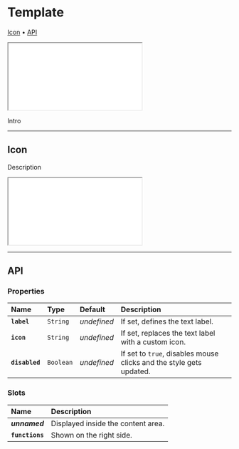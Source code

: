 # Template

[Icon](components/template#icon) • [API](components/template#api)

<iframe src="./assets/docs/components/template/main.html"></iframe>

Intro 

---

## Icon

Description

<iframe src="./assets/docs/components/template/icon.html"></iframe>

---

## API

### Properties

| Name | Type | Default | Description |
| :-- | :-- | :-- | :-- |
| **`label`** | `String` | _undefined_ | If set, defines the text label. |
| **`icon`** | `String` | _undefined_ | If set, replaces the text label with a custom icon. |
| **`disabled`** | `Boolean` | _undefined_ | If set to `true`, disables mouse clicks and the style gets updated. |

### Slots

| Name | Description |
| :-- | :-- |
| **_unnamed_** | Displayed inside the content area. |
| **`functions`** | Shown on the right side. |